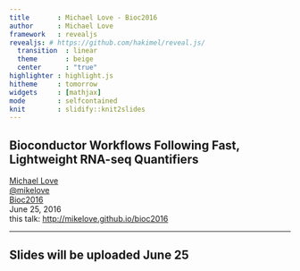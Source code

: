 ```yaml
---
title       : Michael Love - Bioc2016
author      : Michael Love
framework   : revealjs
revealjs: # https://github.com/hakimel/reveal.js/
  transition  : linear
  theme       : beige
  center      : "true"
highlighter : highlight.js
hitheme     : tomorrow
widgets     : [mathjax]
mode        : selfcontained
knit        : slidify::knit2slides
---
```


## Bioconductor Workflows Following Fast, Lightweight RNA-seq Quantifiers

[Michael Love](http://mikelove.github.io) <br>
[@mikelove](http://twitter.com/mikelove) <br>
[Bioc2016](http://bioconductor.org/help/course-materials/2016/BioC2016/) <br>
June 25, 2016 <br>
this talk: http://mikelove.github.io/bioc2016

---

## Slides will be uploaded June 25


